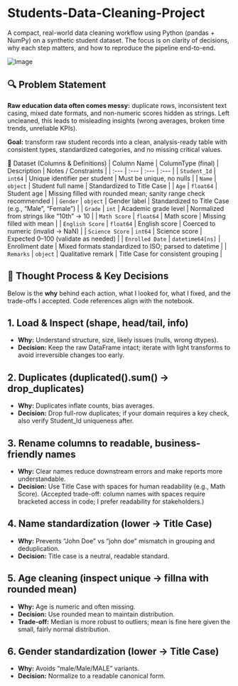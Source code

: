 # Students-Data-Cleaning-Project
A compact, real-world data cleaning workflow using Python (pandas + NumPy) on a synthetic student dataset. The focus is on clarity of decisions, why each step matters, and how to reproduce the pipeline end-to-end.

![Image](https://github.com/user-attachments/assets/bf0e1333-05f9-4a19-b579-58e45f7991f1)

## 🔍 Problem Statement

**Raw education data often comes messy:** duplicate rows, inconsistent text casing, mixed date formats, and non-numeric scores hidden as strings. Left uncleaned, this leads to misleading insights (wrong averages, broken time trends, unreliable KPIs).

**Goal:** transform raw student records into a clean, analysis-ready table with consistent types, standardized categories, and no missing critical values.


🧾 Dataset (Columns & Definitions)
| Column Name | ColumnType (final) | Description | Notes / Constraints |
| :--- | :--- | :--- | :--- |
| `Student_Id` | `int64` | Unique identifier per student | Must be unique, no nulls |
| `Name` | `object` | Student full name | Standardized to Title Case |
| `Age` | `float64` | Student age | Missing filled with rounded mean; sanity range check recommended |
| `Gender` | `object` | Gender label | Standardized to Title Case (e.g., “Male”, “Female”) |
| `Grade` | `int` | Academic grade level | Normalized from strings like “10th” → 10 |
| `Math Score` | `float64` | Math score | Missing filled with mean |
| `English Score` | `float64` | English score | Coerced to numeric (invalid → NaN) |
| `Science Score` | `int64` | Science score | Expected 0–100 (validate as needed) |
| `Enrolled Date` | `datetime64[ns]` | Enrollment date | Mixed formats standardized to ISO; parsed to datetime |
| `Remarks` | `object` | Qualitative remark | Title Case for consistent grouping |

## 🧠 Thought Process & Key Decisions

Below is the **why** behind each action, what I looked for, what I fixed, and the trade-offs I accepted. Code references align with the notebook.

## 1.	Load & Inspect (shape, head/tail, info)

*	**Why:** Understand structure, size, likely issues (nulls, wrong dtypes).
* **Decision:** Keep the raw DataFrame intact; iterate with light transforms to avoid irreversible changes too early.

## 2.	Duplicates (duplicated().sum() → drop_duplicates)

* **Why:** Duplicates inflate counts, bias averages.
* **Decision:** Drop full-row duplicates; if your domain requires a key check, also verify Student_Id uniqueness after.

## 3.	Rename columns to readable, business-friendly names

* **Why:** Clear names reduce downstream errors and make reports more understandable.
* **Decision:** Use Title Case with spaces for human readability (e.g., Math Score). (Accepted trade-off: column names with spaces require bracketed access in code; I prefer readability for stakeholders.)

## 4.	Name standardization (lower → Title Case)

* **Why:** Prevents “John Doe” vs “john doe” mismatch in grouping and deduplication.
* **Decision:** Title case is a neutral, readable standard.

## 5.	Age cleaning (inspect unique → fillna with rounded mean)
* **Why:** Age is numeric and often missing.
* **Decision:** Use rounded mean to maintain distribution.
* **Trade-off:** Median is more robust to outliers; mean is fine here given the small, fairly normal distribution.

## 6.	Gender standardization (lower → Title Case)
* **Why:** Avoids “male/Male/MALE” variants.
* **Decision:** Normalize to a readable canonical form. 

  







